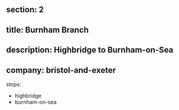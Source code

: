section: 2
----
title: Burnham Branch
----
description: Highbridge to Burnham-on-Sea
----
company: bristol-and-exeter
----
stops:
- highbridge
- burnham-on-sea
